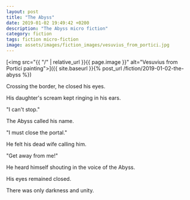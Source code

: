 ```yaml
---
layout: post
title: "The Abyss"
date: 2019-01-02 19:49:42 +0200
description: "The Abyss micro fiction"
category: fiction
tags: fiction micro-fiction
image: assets/images/fiction_images/vesuvius_from_portici.jpg
---
```


[<img src="{{ "/" | relative_url  }}{{ page.image }}" alt="Vesuvius from Portici painting">]({{ site.baseurl }}{% post_url /fiction/2019-01-02-the-abyss %})

Crossing the border, he closed his eyes.

His daughter's scream kept ringing in his ears.

"I can't stop."

The Abyss called his name.

"I must close the portal."

He felt his dead wife calling him.

"Get away from me!"

He heard himself shouting in the voice of the Abyss.

His eyes remained closed.

There was only darkness and unity.
